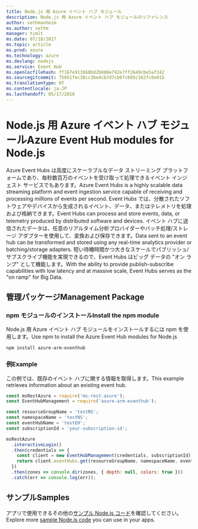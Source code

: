 ```yaml
---
title: Node.js 用 Azure イベント ハブ モジュール
description: Node.js 用 Azure イベント ハブ モジュールのリファレンス
author: sethmanheim
ms.author: sethm
manager: timlt
ms.date: 07/18/2017
ms.topic: article
ms.prod: azure
ms.technology: azure
ms.devlang: nodejs
ms.service: Event Hub
ms.openlocfilehash: ff167e911b68b82b880e792e7ff2649cbe5af342
ms.sourcegitcommit: 75051fec38cc3be4cb7d7cb6fc695c162fc0e91b
ms.translationtype: HT
ms.contentlocale: ja-JP
ms.lasthandoff: 05/17/2018
---
```

# <a name="azure-event-hub-modules-for-nodejs"></a><span data-ttu-id="955a2-103">Node.js 用 Azure イベント ハブ モジュール</span><span class="sxs-lookup"><span data-stu-id="955a2-103">Azure Event Hub modules for Node.js</span></span>

<span data-ttu-id="955a2-104">Azure Event Hubs は高度にスケーラブルなデータ ストリーミング プラットフォームであり、毎秒数百万のイベントを受け取って処理できるイベント インジェスト サービスでもあります。</span><span class="sxs-lookup"><span data-stu-id="955a2-104">Azure Event Hubs is a highly scalable data streaming platform and event ingestion service capable of receiving and processing millions of events per second.</span></span> <span data-ttu-id="955a2-105">Event Hubs では、分散されたソフトウェアやデバイスから生成されるイベント、データ、またはテレメトリを処理および格納できます。</span><span class="sxs-lookup"><span data-stu-id="955a2-105">Event Hubs can process and store events, data, or telemetry produced by distributed software and devices.</span></span> <span data-ttu-id="955a2-106">イベント ハブに送信されたデータは、任意のリアルタイム分析プロバイダーやバッチ処理/ストレージ アダプターを使用して、変換および保存できます。</span><span class="sxs-lookup"><span data-stu-id="955a2-106">Data sent to an event hub can be transformed and stored using any real-time analytics provider or batching/storage adapters.</span></span> <span data-ttu-id="955a2-107">短い待機時間かつ大きなスケールでパブリッシュ/サブスクライブ機能を実現できるので、Event Hubs はビッグ データの "オン ランプ" として機能します。</span><span class="sxs-lookup"><span data-stu-id="955a2-107">With the ability to provide publish-subscribe capabilities with low latency and at massive scale, Event Hubs serves as the "on ramp" for Big Data.</span></span>

## <a name="management-package"></a><span data-ttu-id="955a2-108">管理パッケージ</span><span class="sxs-lookup"><span data-stu-id="955a2-108">Management Package</span></span>

### <a name="install-the-npm-module"></a><span data-ttu-id="955a2-109">npm モジュールのインストール</span><span class="sxs-lookup"><span data-stu-id="955a2-109">Install the npm module</span></span> 

<span data-ttu-id="955a2-110">Node.js 用 Azure イベント ハブ モジュールをインストールするには npm を使用します。</span><span class="sxs-lookup"><span data-stu-id="955a2-110">Use npm to install the Azure Event Hub modules for Node.js</span></span>

```bash
npm install azure-arm-eventhub
```

### <a name="example"></a><span data-ttu-id="955a2-111">例</span><span class="sxs-lookup"><span data-stu-id="955a2-111">Example</span></span>

<span data-ttu-id="955a2-112">この例では、既存のイベント ハブに関する情報を取得します。</span><span class="sxs-lookup"><span data-stu-id="955a2-112">This example retrieves information about an existing event hub.</span></span>

```javascript
const msRestAzure = require('ms-rest-azure');
const EventHubManagement = require('azure-arm-eventhub');

const resourceGroupName = 'testRG';
const namespaceName = 'testNS';
const eventHubName = 'testEH';
const subscriptionId = 'your-subscription-id';

msRestAzure
  .interactiveLogin()
  .then(credentials => {
    const client = new EventHubManagement(credentials, subscriptionId);
    return client.eventHubs.get(resourceGroupName, namespaceName, eventHubName);
  })
  .then(zones => console.dir(zones, { depth: null, colors: true }))
  .catch(err => console.log(err));
```

## <a name="samples"></a><span data-ttu-id="955a2-113">サンプル</span><span class="sxs-lookup"><span data-stu-id="955a2-113">Samples</span></span>

<span data-ttu-id="955a2-114">アプリで使用できるその他の[サンプル Node.js コード](https://azure.microsoft.com/resources/samples/?platform=nodejs)を確認してください。</span><span class="sxs-lookup"><span data-stu-id="955a2-114">Explore more [sample Node.js code](https://azure.microsoft.com/resources/samples/?platform=nodejs) you can use in your apps.</span></span>
